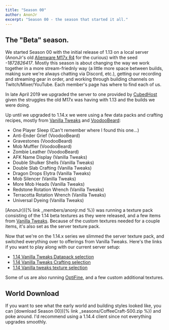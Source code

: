 ```yaml
---
title: "Season 00"
author: AnonJr
excerpt: "Season 00 - the season that started it all."
---
```


## The "Beta" season.
We started Season 00 with the initial release of 1.13 on a local server (AnonJr's old [Alienware M17x R4](https://www.dell.com/support/home/us/en/19/product-support/product/alienware-m17x-r4/manuals) for the curious) with the seed *-1872826417*. Mostly this season is about changing the way we work together in a more stream-friednly way (a little more space between builds, making sure we're always chatting via Discord, etc.), getting our recording and streaming gear in order, and working through building channels on Twitch/Mixer/YouTube. Each member's page has where to find each of us.

In late April 2019 we upgraded the server to one provided by [CubedHost](https://cubedhost.com/) given the struggles the old M17x was having with 1.13 and the builds we were doing.

Up until we upgraded to 1.14.x we were using a few data packs and crafting recipes, mostly from [Vanilla Tweaks](https://vanillatweaks.net/) and [VoodooBeard](http://mc.voodoobeard.com/):

* One Player Sleep (Can't remember where I found this one&hellip;)
* Anti-Ender Grief (VoodooBeard)
* Gravestones (VoodooBeard)
* Mob Muffler (VoodooBeard)
* Zombie Leather (VoodooBeard)
* AFK Name Display (Vanilla Tweaks)
* Double Shulker Shells (Vanilla Tweaks)
* Double Slab Crafting (Vanilla Tweaks)
* Dragon Drops Elytra (Vanilla Tweaks)
* Mob Silencer (Vanilla Tweaks)
* More Mob Heads (Vanilla Tweaks)
* Redstone Rotation Wrench (Vanilla Tweaks)
* Terracotta Rotation Wrench (Vanilla Tweaks)
* Universal Dyeing (Vanilla Tweaks)

[AnonJr]({% link _members/anonjr.md %}) was running a texture pack consisting of the 1.14 beta textures as they were released, and a few items from [Vanilla Tweaks](https://vanillatweaks.net/). Because of the custom textures needed for a couple items, it's also set as the server texture pack.

Now that we're on the 1.14.x series we slimmed the server texture pack, and switched everything over to offerings from Vanilla Tweaks. Here's the links if you want to play along with our current server setup:

 * [1.14 Vanilla Tweaks Datapack selection](https://vanillatweaks.net/share#pdHb1E)
 * [1.14 Vanilla Tweaks Crafting selection](https://vanillatweaks.net/share#6j5spi)
 * [1.14 Vanilla tweaks texture selection](https://vanillatweaks.net/share#eTitrj)

Some of us are also running [OptiFine](https://optifine.net/home), and a few custom additional textures.

## World Download
If you want to see what the early world and building styles looked like, you can [download Season 00]({% link _seasons/CoffeeCraft-S00.zip %}) and poke around. I'd recommend using a 1.14.4 client since not everything upgrades smoothly.